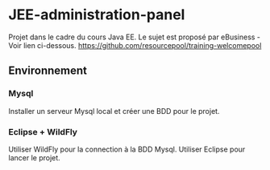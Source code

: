 # JEE-administration-panel

Projet dans le cadre du cours Java EE. Le sujet est proposé par eBusiness - Voir lien ci-dessous. 
https://github.com/resourcepool/training-welcomepool

## Environnement

### Mysql
Installer un serveur Mysql local et créer une BDD pour le projet.

### Eclipse + WildFly
Utiliser WildFly pour la connection à la BDD Mysql.
Utiliser Eclipse pour lancer le projet.
